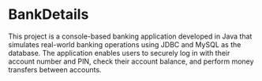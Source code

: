 # BankDetails
This project is a console-based banking application developed in Java that simulates real-world banking operations using JDBC and MySQL as the database. The application enables users to securely log in with their account number and PIN, check their account balance, and perform money transfers between accounts.
